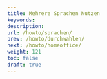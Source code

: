 ```yaml
---
title: Mehrere Sprachen Nutzen
keywords:
description:
url: /howto/sprachen/
prev: /howto/durchwahlen/
next: /howto/homeoffice/
weight: 121
toc: false
draft: true
---
```

